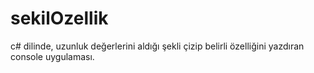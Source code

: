 # sekilOzellik
c# dilinde, uzunluk değerlerini aldığı şekli çizip belirli özelliğini yazdıran console uygulaması.
